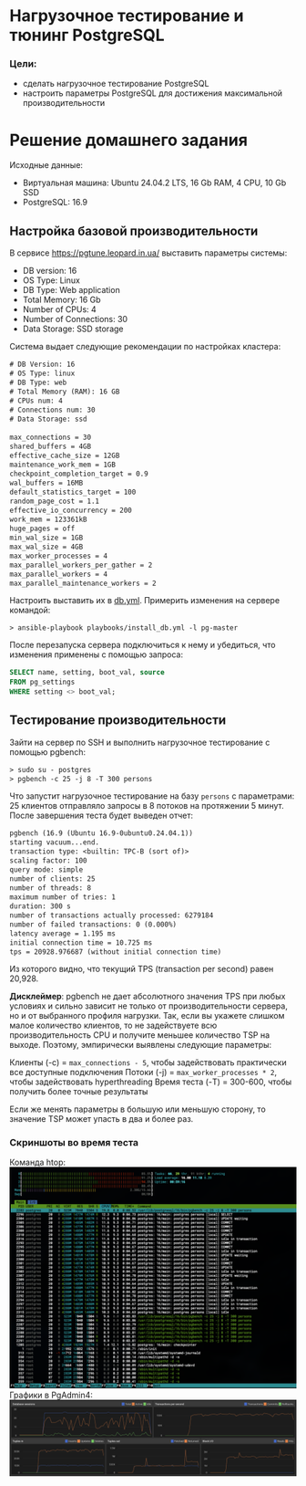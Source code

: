 # Нагрузочное тестирование и тюнинг PostgreSQL
### Цели:
* сделать нагрузочное тестирование PostgreSQL
* настроить параметры PostgreSQL для достижения максимальной производительности

# Решение домашнего задания
Исходные данные:
* Виртуальная машина: Ubuntu 24.04.2 LTS, 16 Gb RAM, 4 CPU, 10 Gb SSD
* PostgreSQL: 16.9

## Настройка базовой производительности
В сервисе https://pgtune.leopard.in.ua/ выставить параметры системы:
* DB version: 16
* OS Type: Linux
* DB Type: Web application
* Total Memory: 16 Gb
* Number of CPUs: 4
* Number of Connections: 30
* Data Storage: SSD storage

Система выдает следующие рекомендации по настройках кластера:
```
# DB Version: 16
# OS Type: linux
# DB Type: web
# Total Memory (RAM): 16 GB
# CPUs num: 4
# Connections num: 30
# Data Storage: ssd

max_connections = 30
shared_buffers = 4GB
effective_cache_size = 12GB
maintenance_work_mem = 1GB
checkpoint_completion_target = 0.9
wal_buffers = 16MB
default_statistics_target = 100
random_page_cost = 1.1
effective_io_concurrency = 200
work_mem = 123361kB
huge_pages = off
min_wal_size = 1GB
max_wal_size = 4GB
max_worker_processes = 4
max_parallel_workers_per_gather = 2
max_parallel_workers = 4
max_parallel_maintenance_workers = 2
```
Настроить выставить их в [db.yml](../deploy/vm/group_vars/db.yml).
Примерить изменения на сервере командой:
```shell
> ansible-playbook playbooks/install_db.yml -l pg-master
```
После перезапуска сервера подключиться к нему и убедиться, что изменения применены с помощью запроса:
```sql
SELECT name, setting, boot_val, source
FROM pg_settings
WHERE setting <> boot_val;
```
## Тестирование производительности
Зайти на сервер по SSH и выполнить нагрузочное тестирование с помощью pgbench:
```shell
> sudo su - postgres
> pgbench -c 25 -j 8 -T 300 persons
```
Что запустит нагрузочное тестирование на базу `persons` с параметрами: 25 клиентов отправляло запросы в 8 потоков на протяжении 5 минут. 
После завершения теста будет выведен отчет:
```
pgbench (16.9 (Ubuntu 16.9-0ubuntu0.24.04.1))
starting vacuum...end.
transaction type: <builtin: TPC-B (sort of)>
scaling factor: 100
query mode: simple
number of clients: 25
number of threads: 8
maximum number of tries: 1
duration: 300 s
number of transactions actually processed: 6279184
number of failed transactions: 0 (0.000%)
latency average = 1.195 ms
initial connection time = 10.725 ms
tps = 20928.976687 (without initial connection time)
```
Из которого видно, что текущий TPS (transaction per second) равен 20,928.

**Дисклеймер**: pgbench не дает абсолютного значения TPS при любых условиях и сильно зависит не только от производительности сервера, но 
и от выбранного профиля нагрузки. Так, если вы укажете слишком малое количество клиентов, то не задействуете всю производительность CPU 
и получите меньшее количество TSP на выходе. Поэтому, эмпирически выявлены следующие параметры: 

Клиенты (-с) = `max_connections - 5`, чтобы задействовать практически все доступные подключения
Потоки (-j) = `max_worker_processes * 2`, чтобы задействовать hyperthreading
Время теста (-T) = 300-600, чтобы получить более точные результаты

Если же менять параметры в большую или меньшую сторону, то значение TSP может упасть в два и более раз.

### Скриншоты во время теста
Команда htop:
![htop.png](img/htop.png)
Графики в PgAdmin4:
![pgadmin-dashboard.png](img/pgadmin-dashboard.png)

